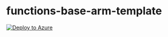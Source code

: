# functions-base-arm-template

[![Deploy to Azure](http://azuredeploy.net/deploybutton.png)](https://portal.azure.com/?WT.mc_id=functionsbasearmtemplate-github-sicotin#create/Microsoft.Template/uri/https%3A%2F%2Fraw.githubusercontent.com%2Fsimonaco%2Ffunctions-base-arm-template%2Fmaster%2Fazuredeploy.json)
